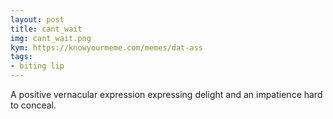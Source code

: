 ```yaml
---
layout: post
title: cant_wait
img: cant_wait.png
kym: https://knowyourmeme.com/memes/dat-ass
tags:
- biting lip
---
```

A positive vernacular expression expressing delight and an impatience hard to conceal.
